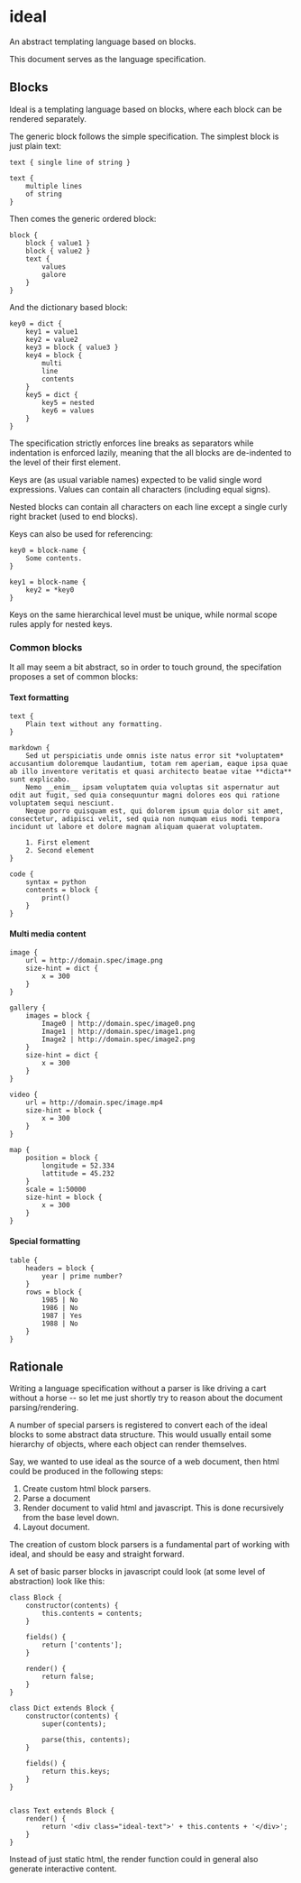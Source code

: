 # ideal

An abstract templating language based on blocks.

This document serves as the language specification.

## Blocks

Ideal is a templating language based on blocks, where each block can be rendered separately.

The generic block follows the simple specification. The simplest block is just plain text:

```
text { single line of string }

text {
    multiple lines
    of string
}
```

Then comes the generic ordered block:

``` 
block {
    block { value1 }
    block { value2 }
    text {
        values
        galore
    }
}
```

And the dictionary based block:

```
key0 = dict {
    key1 = value1
    key2 = value2
    key3 = block { value3 }
    key4 = block {
        multi
        line
        contents
    }
    key5 = dict {
        key5 = nested
        key6 = values
    }
}
```

The specification strictly enforces line breaks as separators while indentation is enforced lazily, meaning that the all blocks are de-indented to the level of their first element.

Keys are (as usual variable names) expected to be valid single word expressions. Values can contain all characters (including equal signs).

Nested blocks can contain all characters on each line except a single curly right bracket (used to end blocks). 

Keys can also be used for referencing:

```
key0 = block-name {
    Some contents.
}

key1 = block-name {
    key2 = *key0
}
```

Keys on the same hierarchical level must be unique, while normal scope rules apply for nested keys.


### Common blocks

It all may seem a bit abstract, so in order to touch ground, the specifation proposes a set of common blocks:

#### Text formatting

```
text {
    Plain text without any formatting.
}
```

```
markdown {
    Sed ut perspiciatis unde omnis iste natus error sit *voluptatem* accusantium doloremque laudantium, totam rem aperiam, eaque ipsa quae ab illo inventore veritatis et quasi architecto beatae vitae **dicta** sunt explicabo. 
    Nemo __enim__ ipsam voluptatem quia voluptas sit aspernatur aut odit aut fugit, sed quia consequuntur magni dolores eos qui ratione voluptatem sequi nesciunt. 
    Neque porro quisquam est, qui dolorem ipsum quia dolor sit amet, consectetur, adipisci velit, sed quia non numquam eius modi tempora incidunt ut labore et dolore magnam aliquam quaerat voluptatem.

    1. First element
    2. Second element
}
```

```
code {
    syntax = python
    contents = block {
        print()
    }
}
```

#### Multi media content

```
image {
    url = http://domain.spec/image.png
    size-hint = dict {
        x = 300
    }
}
```

```
gallery {
    images = block {
        Image0 | http://domain.spec/image0.png
        Image1 | http://domain.spec/image1.png
        Image2 | http://domain.spec/image2.png
    }
    size-hint = dict { 
        x = 300
    }
}
```

```
video {
    url = http://domain.spec/image.mp4
    size-hint = block {
        x = 300
    }
}
```

```
map {
    position = block {
        longitude = 52.334
        lattitude = 45.232
    }
    scale = 1:50000
    size-hint = block {
        x = 300 
    }
}
```

#### Special formatting

```
table {
    headers = block {
        year | prime number?
    }
    rows = block {
        1985 | No
        1986 | No
        1987 | Yes
        1988 | No
    }
}
```

## Rationale

Writing a language specification without a parser is like driving a cart without a horse -- so let me just shortly try to reason about the document parsing/rendering.

A number of special parsers is registered to convert each of the ideal blocks to some abstract data structure. This would usually entail some hierarchy of objects, where each object can render themselves.

Say, we wanted to use ideal as the source of a web document, then html could be produced in the following steps:

1. Create custom html block parsers.
2. Parse a document
3. Render document to valid html and javascript. This is done recursively from the base level down.
4. Layout document.

The creation of custom block parsers is a fundamental part of working with ideal, and should be easy and straight forward.

A set of basic parser blocks in javascript could look (at some level of abstraction) look like this:

```
class Block {
    constructor(contents) {
        this.contents = contents;
    }

    fields() {
        return ['contents'];
    }

    render() {
        return false;
    }
}

class Dict extends Block {
    constructor(contents) {
        super(contents);

        parse(this, contents);
    }

    fields() {
        return this.keys;
    }
}


class Text extends Block {
    render() {
        return '<div class="ideal-text">' + this.contents + '</div>';
    }
}
```
 
Instead of just static html, the render function could in general also generate interactive content.









